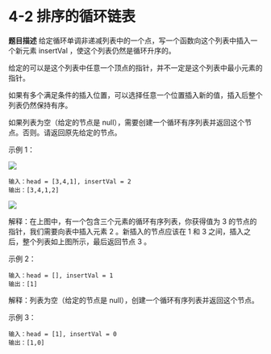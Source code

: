 # 4-2 排序的循环链表

**题目描述**
给定循环单调非递减列表中的一个点，写一个函数向这个列表中插入一个新元素 insertVal ，使这个列表仍然是循环升序的。

给定的可以是这个列表中任意一个顶点的指针，并不一定是这个列表中最小元素的指针。

如果有多个满足条件的插入位置，可以选择任意一个位置插入新的值，插入后整个列表仍然保持有序。

如果列表为空（给定的节点是 null），需要创建一个循环有序列表并返回这个节点。否则。请返回原先给定的节点。

 

示例 1：

 ![](https://assets.leetcode.com/uploads/2019/01/19/example_1_before_65p.jpg)

```
输入：head = [3,4,1], insertVal = 2
输出：[3,4,1,2]
```


![](https://assets.leetcode.com/uploads/2019/01/19/example_1_after_65p.jpg)

解释：在上图中，有一个包含三个元素的循环有序列表，你获得值为 3 的节点的指针，我们需要向表中插入元素 2 。新插入的节点应该在 1 和 3 之间，插入之后，整个列表如上图所示，最后返回节点 3 。


示例 2：

```
输入：head = [], insertVal = 1
输出：[1]
```

解释：列表为空（给定的节点是 null），创建一个循环有序列表并返回这个节点。

示例 3：

```
输入：head = [1], insertVal = 0
输出：[1,0]
```


